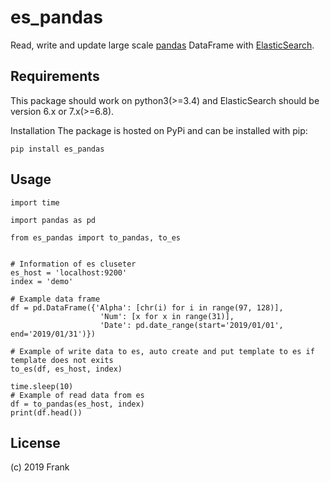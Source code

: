 # es_pandas
 Read, write and update large scale [pandas](http://pandas.pydata.org/) DataFrame  with [ElasticSearch](https://www.elastic.co/).
 

## Requirements
This package should work on python3(>=3.4) and ElasticSearch should be version 6.x or 7.x(>=6.8).

Installation
The package is hosted on PyPi and can be installed with pip:
```
pip install es_pandas
```
## Usage

```
import time

import pandas as pd

from es_pandas import to_pandas, to_es


# Information of es cluseter
es_host = 'localhost:9200'
index = 'demo'

# Example data frame
df = pd.DataFrame({'Alpha': [chr(i) for i in range(97, 128)], 
                    'Num': [x for x in range(31)], 
                    'Date': pd.date_range(start='2019/01/01', end='2019/01/31')})

# Example of write data to es, auto create and put template to es if template does not exits
to_es(df, es_host, index)

time.sleep(10)
# Example of read data from es
df = to_pandas(es_host, index)
print(df.head())
```

## License
(c) 2019 Frank
